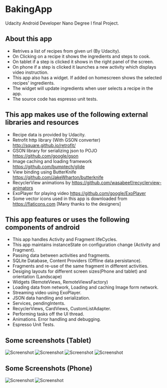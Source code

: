 # BakingApp
Udacity Android Developer Nano Degree I final Project.

About this app
--------------
* Retrives a list of recipes from given url (By Udacity).
* On Clicking on a recipe it shows the ingredients and steps to cook.
* On tablet if a step is clicked it shows in the right panel of the screen.
* On phone if a step is clicked it launches a new activity which displays video instruction.
* This app also has a widget. If added on homescreen shows the selected recipes' ingredients.
* The widget will update ingredients when user selects a recipe in the app.
* The source code has espresso unit tests.

This app makes use of the following external libraries and resources
--------------------------------------------------------------------
* Recipe data is provided by Udacity.
* Retrofit http library (With GSON converter) http://square.github.io/retrofit/
* GSON library for serializing json to POJO https://github.com/google/gson 
* Image caching and loading framework https://github.com/bumptech/glide 
* View binding using ButterKnife https://github.com/JakeWharton/butterknife
* RecyclerView animations by https://github.com/wasabeef/recyclerview-animators
* ExoPlayer for playing video https://github.com/google/ExoPlayer
* Some vector icons used in this app is downloaded from https://flaticons.com [Many thanks to the designers]

This app features or uses the following components of android
--------------------------------------------------------------------------------------------
* This app handles Activity and Fragment lifeCycles.
* This app maintains instanceState on configuration change (Activity and Fragment).
* Passing data between activities and fragments.
* SQLite Database, Content Providers (Offline data persistance).
* Fragments and re-use of the same fragment in different activities.
* Desiging layouts for different screen sizes(Phone and tablet) and orientation (Landscape)
* Widgets (RemoteViews, RemoteViewsFactory)
* Loading data from network, Loading and caching Image form network.
* Streaming video using ExoPlayer.
* JSON data handling and serialization.
* Services, pendingIntents.
* RecyclerViews, CardViews, CustomListAdapter.
* Performing tasks off the UI thread.
* Animations. Error handling and debugging.
* Espresso Unit Tests.

Some screenshots (Tablet)
-------------------------
![Screenshot](https://i.imgur.com/IMztPc3.png)
![Screenshot](https://i.imgur.com/Rf0YAak.png)
![Screenshot](https://i.imgur.com/59lx6fy.png)
![Screenshot](https://i.imgur.com/6CaUI6r.png)

Some Screenshots (Phone)
------------------------
![Screenshot](https://i.imgur.com/uuim09J.jpg)
![Screenshot](https://i.imgur.com/XgFjm0E.jpg)
